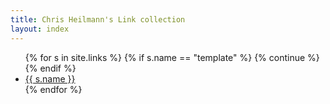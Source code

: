 ```yaml
---
title: Chris Heilmann's Link collection
layout: index
---
```


<ul id="snippets" class="multicolumn">
{% for s in site.links %}
  {% if s.name == "template" %}
    {% continue %}
  {% endif %}
  <li>
    <a href="/linkshare{{ s.url }}">{{ s.name }}</a>
  </li>
{% endfor %}
</ul>